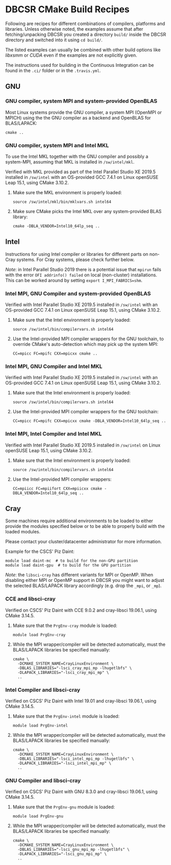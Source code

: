 # DBCSR CMake Build Recipes

Following are recipes for different combinations of compilers, platforms and libraries.
Unless otherwise noted, the examples assume that after fetching/unpacking DBCSR you created
a directory `build/` inside the DBCSR directory and switched into it using `cd build/`.

The listed examples can usually be combined with other build options like *libxsmm* or *CUDA*
even if the examples are not explicitly given.

The instructions used for building in the Continuous Integration can be found in
the `.ci/` folder or in the `.travis.yml`.


## GNU


### GNU compiler, system MPI and system-provided OpenBLAS

Most Linux systems provide the GNU compiler, a system MPI (OpenMPI or MPICH) using the
the GNU compiler as a backend and OpenBLAS for BLAS/LAPACK:

    cmake ..


### GNU compiler, system MPI and Intel MKL

To use the Intel MKL together with the GNU compiler and possibly a system-MPI,
assuming that MKL is installed in `/sw/intel/mkl`.

Verified with MKL provided as part of the Intel Parallel Studio XE 2019.5 installed in `/sw/intel`
with an OS-provided GCC 7.4.1 on Linux openSUSE Leap 15.1, using CMake 3.10.2.

1. Make sure the MKL environment is properly loaded:

       source /sw/intel/mkl/bin/mklvars.sh intel64

2. Make sure CMake picks the Intel MKL over any system-provided BLAS library:

       cmake -DBLA_VENDOR=Intel10_64lp_seq ..


## Intel

Instructions for using Intel compiler or libraries for different parts on non-Cray systems.
For Cray systems, please check further below.

*Note*: in Intel Parallel Studio 2019 there is a potential issue that `mpirun` fails with
the error `OFI addrinfo() failed` on local (non-cluster) installations.
This can be worked around by setting `export I_MPI_FABRICS=shm`.

### Intel MPI, GNU Compiler and system-provided OpenBLAS

Verified with Intel Parallel Studio XE 2019.5 installed in `/sw/intel`
with an OS-provided GCC 7.4.1 on Linux openSUSE Leap 15.1, using CMake 3.10.2.

1. Make sure that the Intel environment is properly loaded:

       source /sw/intel/bin/compilervars.sh intel64

2. Use the Intel-provided MPI compiler wrappers for the GNU toolchain,
   to override CMake's auto-detection which may pick up the system MPI:

       CC=mpicc FC=mpifc CXX=mpicxx cmake ..


### Intel MPI, GNU Compiler and Intel MKL

Verified with Intel Parallel Studio XE 2019.5 installed in `/sw/intel`
with an OS-provided GCC 7.4.1 on Linux openSUSE Leap 15.1, using CMake 3.10.2.

1. Make sure that the Intel environment is properly loaded:

       source /sw/intel/bin/compilervars.sh intel64

2. Use the Intel-provided MPI compiler wrappers for the GNU toolchain:

       CC=mpicc FC=mpifc CXX=mpicxx cmake -DBLA_VENDOR=Intel10_64lp_seq ..


### Intel MPI, Intel Compiler and Intel MKL

Verified with Intel Parallel Studio XE 2019.5 installed in `/sw/intel`
on Linux openSUSE Leap 15.1, using CMake 3.10.2.

1. Make sure that the Intel environment is properly loaded:

       source /sw/intel/bin/compilervars.sh intel64

2. Use the Intel-provided MPI compiler wrappers:

       CC=mpiicc FC=mpiifort CXX=mpiicxx cmake -DBLA_VENDOR=Intel10_64lp_seq ..


## Cray

Some machines require additional environments to be loaded to either provide
the modules specified below or to be able to properly build with the loaded modules.

Please contact your cluster/datacenter administrator for more information.

Example for the CSCS' Piz Daint:

    module load daint-mc  # to build for the non-GPU partition
    module load daint-gpu  # to build for the GPU partition

*Note*: the `libsci-cray` has different variants for MPI or OpenMP.
When disabling either MPI or OpenMP support in DBCSR you might want to adjust the
selected BLAS/LAPACK library accordingly (e.g. drop the `_mpi`, or `_mp`).


### CCE and libsci-cray

Verified on CSCS' Piz Daint with CCE 9.0.2 and cray-libsci 19.06.1,
using CMake 3.14.5.

1. Make sure that the `PrgEnv-cray` module is loaded:

       module load PrgEnv-cray

2. While the MPI wrapper/compiler will be detected automatically,
   must the BLAS/LAPACK libraries be specified manually:

       cmake \
         -DCMAKE_SYSTEM_NAME=CrayLinuxEnvironment \
         -DBLAS_LIBRARIES="-lsci_cray_mpi_mp -lhugetlbfs" \
         -DLAPACK_LIBRARIES="-lsci_cray_mpi_mp" \
         ..


### Intel Compiler and libsci-cray

Verified on CSCS' Piz Daint with Intel 19.01 and cray-libsci 19.06.1,
using CMake 3.14.5.

1. Make sure that the `PrgEnv-intel` module is loaded:

       module load PrgEnv-intel

2. While the MPI wrapper/compiler will be detected automatically,
   must the BLAS/LAPACK libraries be specified manually:

       cmake \
         -DCMAKE_SYSTEM_NAME=CrayLinuxEnvironment \
         -DBLAS_LIBRARIES="-lsci_intel_mpi_mp -lhugetlbfs" \
         -DLAPACK_LIBRARIES="-lsci_intel_mpi_mp" \
         ..


### GNU Compiler and libsci-cray

Verified on CSCS' Piz Daint with GNU 8.3.0 and cray-libsci 19.06.1,
using CMake 3.14.5.

1. Make sure that the `PrgEnv-gnu` module is loaded:

       module load PrgEnv-gnu

2. While the MPI wrapper/compiler will be detected automatically,
   must the BLAS/LAPACK libraries be specified manually:

       cmake \
         -DCMAKE_SYSTEM_NAME=CrayLinuxEnvironment \
         -DBLAS_LIBRARIES="-lsci_gnu_mpi_mp -lhugetlbfs" \
         -DLAPACK_LIBRARIES="-lsci_gnu_mpi_mp" \
         ..
